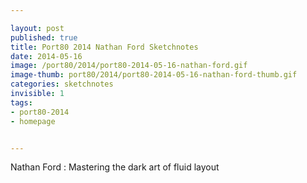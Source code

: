 ```yaml
---

layout: post
published: true
title: Port80 2014 Nathan Ford Sketchnotes
date: 2014-05-16
image: /port80/2014/port80-2014-05-16-nathan-ford.gif
image-thumb: port80/2014/port80-2014-05-16-nathan-ford-thumb.gif
categories: sketchnotes
invisible: 1
tags:
- port80-2014
- homepage


---
```


Nathan Ford :  Mastering the dark art of fluid layout